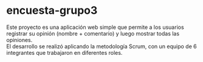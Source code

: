# encuesta-grupo3

Este proyecto es una aplicación web simple que permite a los usuarios registrar su opinión (nombre + comentario) y luego mostrar todas las opiniones.  
El desarrollo se realizó aplicando la metodología Scrum, con un equipo de 6 integrantes que trabajaron en diferentes roles.

